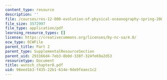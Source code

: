 ```yaml
---
content_type: resource
description: ''
file: /courses/res-12-000-evolution-of-physical-oceanography-spring-2007/98eed1b3f43522b1614e9de9feaec1c2_wunsch_chapter8.pdf
file_size: 3572997
file_type: application/pdf
learning_resource_types: []
license: https://creativecommons.org/licenses/by-nc-sa/4.0/
ocw_type: OCWFile
parent_title: Part 2
parent_type: SupplementalResourceSection
parent_uid: 293166d4-7eb3-8b0d-338f-324fe69a2d53
resourcetype: Document
title: wunsch_chapter8.pdf
uid: 98eed1b3-f435-22b1-614e-9de9feaec1c2
---
```

